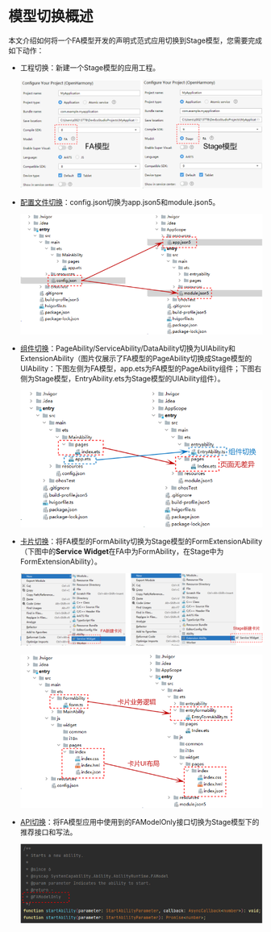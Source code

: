 # 模型切换概述


本文介绍如何将一个FA模型开发的声明式范式应用切换到Stage模型，您需要完成如下动作：


- 工程切换：新建一个Stage模型的应用工程。

  ![model-switch-overview1](figures/model-switch-overview1.png)

- [配置文件切换](configuration-file-diff.md)：config.json切换为app.json5和module.json5。

  ![model-switch-overview2](figures/model-switch-overview2.png)

- [组件切换](pageability-switch.md)：PageAbility/ServiceAbility/DataAbility切换为UIAbility和ExtensionAbility（图片仅展示了FA模型的PageAbility切换成Stage模型的UIAbility：下图左侧为FA模型，app.ets为FA模型的PageAbility组件；下图右侧为Stage模型，EntryAbility.ets为Stage模型的UIAbility组件）。

  ![model-switch-overview3](figures/model-switch-overview3.png)
  
- [卡片切换](widget-switch.md)：将FA模型的FormAbility切换为Stage模型的FormExtensionAbility（下图中的**Service Widget**在FA中为FormAbility，在Stage中为FormExtensionAbility）。

  ![model-switch-overview4](figures/model-switch-overview4.png)

  ![model-switch-overview5](figures/model-switch-overview5.png)

- [API切换](api-switch-overview.md)：将FA模型应用中使用到的FAModelOnly接口切换为Stage模型下的推荐接口和写法。

  ![model-switch-overview6](figures/model-switch-overview6.png)
